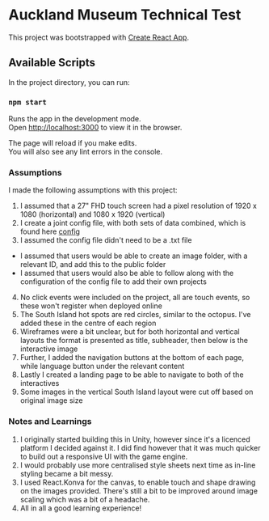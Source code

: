 # Auckland Museum Technical Test

This project was bootstrapped with [Create React App](https://github.com/facebook/create-react-app).

## Available Scripts

In the project directory, you can run:

### `npm start`

Runs the app in the development mode.\
Open [http://localhost:3000](http://localhost:3000) to view it in the browser.

The page will reload if you make edits.\
You will also see any lint errors in the console.


### Assumptions

I made the following assumptions with this project:

1. I assumed that a 27" FHD touch screen had a pixel resolution of 1920 x 1080 (horizontal) and 1080 x 1920 (vertical)
2. I create a joint config file, with both sets of data combined, which is found here [config](src/config/data.tsx)
3. I assumed the config file didn't need to be a .txt file
- I assumed that users would be able to create an image folder, with a relevant ID, and add this to the public folder
- I assumed that users would also be able to follow along with the configuration of the config file to add their own projects
4. No click events were included on the project, all are touch events, so these won't register when deployed online
5. The South Island hot spots are red circles, similar to the octopus. I've added these in the centre of each region
6. Wireframes were a bit unclear, but for both horizontal and vertical layouts the format is presented as title, subheader, then below is the interactive image
7. Further, I added the navigation buttons at the bottom of each page, while language button under the relevant content 
8. Lastly I created a landing page to be able to navigate to both of the interactives
9. Some images in the vertical South Island layout were cut off based on original image size


### Notes and Learnings

1. I originally started building this in Unity, however since it's a licenced platform I decided against it. I did find however that it was much quicker to build out a responsive UI with the game engine.
2. I would probably use more centralised style sheets next time as in-line styling became a bit messy.
3. I used React.Konva for the canvas, to enable touch and shape drawing on the images provided. There's still a bit to be improved around image scaling which was a bit of a headache.
4. All in all a good learning experience!


